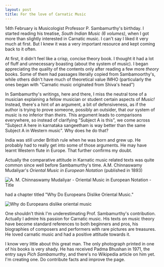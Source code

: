 ```yaml
---
layout: post
title: For the love of Carnatic Music
---
```


14th February is Musicologist Professor P. Sambamurthy's birthday. I started reading his treatise, *South Indian Music (6 volumes)*, when I got more than slightly interested in Carnatic music. I can't say I liked it very much at first. But I knew it was a very important resource and kept coming back to it often.

At first, it didn't feel like a crisp, concise theory book. I thought it had a lot of fluff and unnecessary boasting (about the system of music). I began appreciating the quality of the contents only after reading a few more *theory* books. Some of them had passages literally copied from Sambamoorthy's, while others didn't have much of theoretical value IMHO (particularly the ones began with "Carnatic music originated from Shiva's head")

In Sambamurthy's writings, here and there, I miss the neutral tone of a musician explaining a fellow musician or student certain aspects of *Music!* Instead, there's a hint of an argument, a bit of defensiveness, as if the author is trying to prove someone, possibly an outsider, that *our* system of music is no inferior than *theirs*. This argument leads to comparisons everywhere, so instead of clarifying "Subject A is this", we come across "Subject A here in karnataka sangeetham is way better than the same Subject A in Western music". Why does he do that?

India was still under British rule when he was born and grew up. He probably had to really get into some of those arguments. He may have learnt Western flute in Europe. That further confirms my doubt.

Actually the comparative attitude in Karnatic music related texts was quite common since well before Sambamurthy's time. A.M. Chinnaswamy Mudaliyar's *Oriental Music in European Notation* (published in 1893)

<img class="img-responsive" alt="A. M. Chinnaswamy Mudaliyar - Oriental Music in European Notation - Title" url="{{ site.url }}/images/amc-oriental-music-title.png"></img> 

had a chapter titled "Why Do Europeans Dislike Oriental Music."

<img class="img-responsive" alt="Why do Europeans dislike oriental music" url="{{ site.url }}/images/amc-why-do-europeans-dislike-oriental-music.png"></img>

One shouldn't think I'm underestimating Prof. Sambamurthy's contribution. Actually I admire his passion for Carnatic music. His texts on music theory have become standard references to both beginners and pros, his biographies of composers and performers with rare pictures are treasures. He loved carnatic music and had a positive attitude towards it. 

I know very little about this great man. The only photograph printed in one of his books is very shady. He has received Padma Bhushan in 1971, the entry says *Pich Sambamurthy*, and there's no Wikipedia article on him yet. I'm creating one. Do contribute facts and improve the page.
